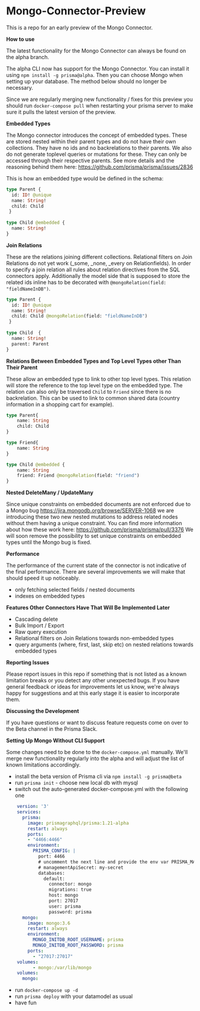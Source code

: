 # Mongo-Connector-Preview

This is a repo for an early preview of the Mongo Connector.

**How to use**

The latest functionality for the Mongo Connector can always be found on the alpha branch. 

The alpha CLI now has support for the Mongo Connector. You can install it using `npm install -g prisma@alpha`. Then you can choose Mongo when setting up your database. The  method below should no longer be necessary. 

Since we are regularly merging new functionality / fixes for this preview you should run `docker-compose pull` when restarting your prisma server to make sure it pulls the latest version of the preview.

**Embedded Types**

The Mongo connector introduces the concept of embedded types. These are stored nested within their parent types and do not have their own collections. They have no ids and no backrelations to their parents. We also do not generate toplevel queries or mutations for these. They can only be accessed through their respective parents. See more details and the reasoning behind them here: https://github.com/prisma/prisma/issues/2836

This is how an embedded type would be defined in the schema:

```graphql
type Parent {
  id: ID! @unique
  name: String!
  child: Child
 }
    
type Child @embedded {
  name: String!
}
```

**Join Relations**

These are the relations joining different collections. Relational filters on Join Relations do not yet work (_some, _none, _every on Relationfields). In order to specify a join relation all rules about relation directives from the SQL connectors apply. Additionally the model side that is supposed to store the related ids inline has to be decorated with `@mongoRelation(field: "fieldNameInDB")`.

```graphql
type Parent {
  id: ID! @unique
  name: String!
  child: Child @mongoRelation(field: "fieldNameInDB")
 }
    
type Child  {
  name: String!
  parent: Parent
}
```

**Relations Between Embedded Types and Top Level Types other Than Their Parent**

These allow an embedded type to link to other top level types. This relation will store the reference to the top level type on the embedded type. The relation can also only be traversed `Child` to `Friend` since there is no backrelation. This can be used to link to common shared data (country information in a shopping cart for example).

```graphql
type Parent{
    name: String
    child: Child
}

type Friend{
    name: String
}

type Child @embedded {
    name: String
    friend: Friend @mongoRelation(field: "friend")
}
```

**Nested DeleteMany / UpdateMany**

Since unique constraints on embedded documents are not enforced due to a Mongo bug https://jira.mongodb.org/browse/SERVER-1068  we are introducing these two new nested mutations to address related nodes without them having a unique constraint. You can find more information about how these work here: https://github.com/prisma/prisma/pull/3376 We will soon remove the possibility to set unique constraints on embedded types until the Mongo bug is fixed. 

**Performance**

The performance of the current state of the connector is not indicative of the final performance. There are several improvements we will make that should speed it up noticeably.

- only fetching selected fields / nested documents
- indexes on embedded types

**Features Other Connectors Have That Will Be Implemented Later**
- Cascading delete
- Bulk Import / Export
- Raw query execution
- Relational filters on Join Relations towards non-embedded types
- query arguments (where, first, last, skip etc) on nested relations towards embedded types

**Reporting Issues**

Please report issues in this repo if something that is not listed as a known limitation breaks or you detect any other unexpected bugs. If you have general feedback or ideas for improvements let us know, we're always happy for suggestions and at this early stage it is easier to incorporate them.


**Discussing the Development**

If you have questions or want to discuss feature requests come on over to the Beta channel in the Prisma Slack. 

**Setting Up Mongo Without CLI Support**

Some changes need to be done to the `docker-compose.yml` manually. We'll merge new functionality regularly into the alpha and will adjust the list of known limitations accordingly.

- install the beta version of Prisma cli via `npm install -g prisma@beta`
- run `prisma init` - choose new local db with mysql
- switch out the auto-generated docker-compose.yml with the following one

```yml
    version: '3'
    services:
      prisma:
        image: prismagraphql/prisma:1.21-alpha
        restart: always
        ports:
        - "4466:4466"
        environment:
          PRISMA_CONFIG: |
            port: 4466
            # uncomment the next line and provide the env var PRISMA_MANAGEMENT_API_SECRET=my-secret to activate cluster security
            # managementApiSecret: my-secret
            databases:
              default:
                connector: mongo
                migrations: true
                host: mongo
                port: 27017
                user: prisma
                password: prisma
      mongo:
        image: mongo:3.6
        restart: always
        environment:
          MONGO_INITDB_ROOT_USERNAME: prisma
          MONGO_INITDB_ROOT_PASSWORD: prisma
        ports:
          - "27017:27017"
    volumes:
          - mongo:/var/lib/mongo
    volumes:
      mongo:
```

- run `docker-compose up -d`
- run `prisma deploy` with your datamodel as usual
- have fun


